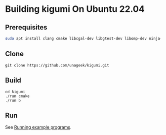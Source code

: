# Building kigumi On Ubuntu 22.04

## Prerequisites

```bash
sudo apt install clang cmake libcgal-dev libgtest-dev libomp-dev ninja-build zsh
```

## Clone

```
git clone https://github.com/unageek/kigumi.git
```

## Build

```
cd kigumi
./run cmake
./run b
```

## Run

See [Running example programs](run.md).
